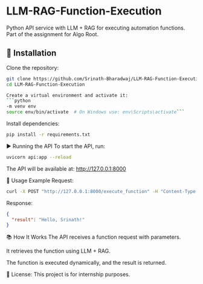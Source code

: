 # LLM-RAG-Function-Execution

Python API service with LLM + RAG for executing automation functions.  
Part of the assignment for Algo Root.

## 🚀 Installation
Clone the repository:
   ```bash
   git clone https://github.com/Srinath-Bharadwaj/LLM-RAG-Function-Execution.git
   cd LLM-RAG-Function-Execution
   
Create a virtual environment and activate it:
```python 
-m venv env
source env/bin/activate  # On Windows use: env\Scripts\activate```
```

Install dependencies:
```bash
pip install -r requirements.txt
```

▶️ Running the API
To start the API, run:
```bash
uvicorn api:app --reload
```

The API will be available at: http://127.0.0.1:8000

📌 Usage Example
Request:
```bash
curl -X POST "http://127.0.0.1:8000/execute_function" -H "Content-Type: application/json" -d '{"function_name": "greet", "parameters": {"name": "Srinath"}}'
```

Response:
```json
{
  "result": "Hello, Srinath!"
}
```
📚 How It Works
The API receives a function request with parameters.

It retrieves the function using LLM + RAG.

The function is executed dynamically, and the result is returned.

📝 License:
This project is for internship purposes.
